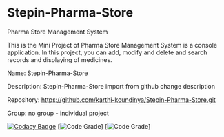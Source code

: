 # Stepin-Pharma-Store
Pharma Store Management System

This is the Mini Project of Pharma Store Management System is a console application. In this project, you can add, modify and delete and search records and displaying of medicines.

Name: Stepin-Pharma-Store

Description: Stepin-Pharma-Store import from github  change description

Repository: https://github.com/karthi-koundinya/Stepin-Pharma-Store.git

Group: no group - individual project

[![Codacy Badge](https://app.codacy.com/project/badge/Grade/fa965bef42474ad3975b913c3c72746f)](https://www.codacy.com/gh/karthi-koundinya/Stepin-Pharma-Store/dashboard?utm_source=github.com&amp;utm_medium=referral&amp;utm_content=karthi-koundinya/Stepin-Pharma-Store&amp;utm_campaign=Badge_Grade)
[![Code Grade](https://www.code-inspector.com/project/27472/score/svg)]
[![Code Grade](https://www.code-inspector.com/project/27472/status/svg)]
